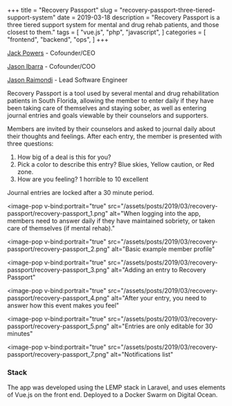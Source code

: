 +++
title = "Recovery Passport"
slug = "recovery-passport-three-tiered-support-system"
date = 2019-03-18
description = "Recovery Passport  is a three tiered support system for mental and drug rehab patients, and those closest to them."
tags = [ 
    "vue.js",
    "php",
    "javascript",
]
categories = [
    "frontend",
    "backend",
    "ops",
]
+++

[Jack Powers](https://www.linkedin.com/in/jackpowersjr/) - Cofounder/CEO

[Jason Ibarra](https://www.linkedin.com/in/jasonibarraseo/) - Cofounder/COO

[Jason Raimondi](https://www.linkedin.com/in/jasonraimondi/) - Lead Software Engineer

Recovery Passport is a tool used by several mental and drug rehabilitation patients in South Florida, allowing the member to enter daily if they have been taking care of themselves and staying sober, as well as entering journal entries and goals viewable by their counselors and supporters.

Members are invited by their counselors and asked to journal daily about their thoughts and feelings. After each entry, the member is presented with  three questions:

1. How big of a deal is this for you?
2. Pick a color to describe this entry? Blue skies, Yellow caution, or Red zone.
3. How are you feeling? 1 horrible to 10 excellent

Journal entries are locked after a 30 minute period.

<image-pop
    v-bind:portrait="true"
    src="/assets/posts/2019/03/recovery-passport/recovery-passport_1.png"
    alt="When logging into the app, members need to answer daily if they have maintained sobriety, or taken care of themselves (if mental rehab)."
></image-pop>

<image-pop
    v-bind:portrait="true"
    src="/assets/posts/2019/03/recovery-passport/recovery-passport_2.png"
    alt="Basic example member profile"
></image-pop>

<image-pop
    v-bind:portrait="true"
    src="/assets/posts/2019/03/recovery-passport/recovery-passport_3.png"
    alt="Adding an entry to Recovery Passport"
></image-pop>

<image-pop
    v-bind:portrait="true"
    src="/assets/posts/2019/03/recovery-passport/recovery-passport_4.png"
    alt="After your entry, you need to answer how this event makes you feel"
></image-pop>

<image-pop
    v-bind:portrait="true"
    src="/assets/posts/2019/03/recovery-passport/recovery-passport_5.png"
    alt="Entries are only editable for 30 minutes"
></image-pop>

<image-pop
    v-bind:portrait="true"
    src="/assets/posts/2019/03/recovery-passport/recovery-passport_7.png"
    alt="Notifications list"
></image-pop>

### Stack

The app was developed using the LEMP stack in Laravel, and uses elements of Vue.js on the front end. Deployed to a Docker Swarm on Digital Ocean.